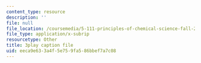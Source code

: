 ```yaml
---
content_type: resource
description: ''
file: null
file_location: /coursemedia/5-111-principles-of-chemical-science-fall-2008/eeca9e633a4f5e759fa586bbef7a7c08_pZEjVRqe-N4.vtt
file_type: application/x-subrip
resourcetype: Other
title: 3play caption file
uid: eeca9e63-3a4f-5e75-9fa5-86bbef7a7c08
---
```

